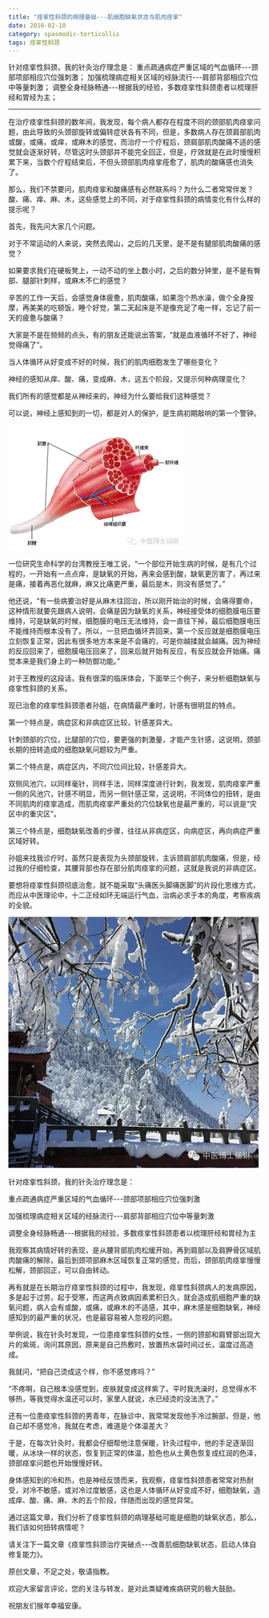 ```yaml
---
title: "痉挛性斜颈的病理基础---肌细胞缺氧状态与肌肉痉挛"
date: 2016-02-10
category: spasmodic-torticollis
tags: 痉挛性斜颈
---
```


针对痉挛性斜颈，我的针灸治疗理念是：
重点疏通病症严重区域的气血循环---颈部项部相应穴位强刺激；
加强梳理病症相关区域的经脉流行---肩部背部相应穴位中等量刺激；
调整全身经脉畅通---根据我的经验，多数痉挛性斜颈患者以梳理肝经和胃经为主；

***

在治疗痉挛性斜颈的数年间，我发现，每个病人都存在程度不同的颈部肌肉痉挛问题，由此导致的头颈部旋转或偏转症状各有不同，但是，多数病人存在颈肩部肌肉或酸，或痛，或痒，或麻木的感觉，而治疗一个疗程后，颈肩部肌肉酸痛不适的感觉就会逐渐好转，尽管这时头颈部并不能完全回正，但是，疗效就是在此时慢慢积累下来，当数个疗程结束后，不但头颈部肌肉痉挛痊愈了，肌肉的酸痛感也消失了。

那么，我们不禁要问，肌肉痉挛和酸痛感有必然联系吗？为什么二者常常伴发？酸、痛、痒、麻、木，这些感觉上的不同，对于痉挛性斜颈的病情变化有什么样的提示呢？

首先，我先问大家几个问题。

对于不常运动的人来说，突然去爬山，之后的几天里，是不是有腿部肌肉酸痛的感觉？

如果要求我们在硬板凳上，一动不动的坐上数小时，之后的数分钟里，是不是有臀部、腿部针刺样，或麻木不仁的感觉？

辛苦的工作一天后，会感觉身体疲惫，肌肉酸痛，如果泡个热水澡，做个全身按摩，再美美的吃顿饭，睡个好觉，第二天起床是不是像充足了电一样，忘记了前一天的疲惫与酸痛？

大家是不是在频频的点头，有的朋友还能说出答案，“就是血液循环不好了，神经觉得痛了”。

当人体循环从好变成不好的时候，我们的肌肉细胞发生了哪些变化？

神经的感知从痒、酸、痛，变成麻、木，这五个阶段，又提示何种病理变化？

我们所有的感觉都是从神经来的，神经为什么要给我们这种感觉？

可以说，神经上感知到的一切，都是对人的保护，是生病初期敲响的第一个警钟。

![](/media/2016/02/10-01.jpg)

一位研究生命科学的台湾教授王唯工说，“一个部位开始生病的时候，是有几个过程的，一开始有一点点痒，是缺氧的开始，再来会感到酸，缺氧更厉害了，再过来是痛，接着再恶化就麻，麻又比痛更严重，最后是木，则没有感觉了。”

他还说，“有一些病要治好是从麻木往回治，所以刚开始治的时候，会痛得要命，这种情形就要先跟病人说明，会痛是因为缺氧的关系，神经接受体的细胞膜电压要维持，可是缺氧的时候，细胞膜的电压无法维持，会一直往下掉，最后细胞膜电压不能维持而根本没有了。所以，一旦把血循环弄回来，第一个反应就是细胞膜电压立刻恢复正常，因此有很多地方本来是不会痛的，可是你越揉就会越痛。因为神经的反应回来了，细胞膜电压回来了，回来后就开始有反应，有反应就会开始痛。痛觉本来是我们身上的一种防御功能。”

对于王教授的这段话，我有很深的临床体会，下面举三个例子，来分析细胞缺氧与痉挛性斜颈的关系。

现已治愈的痉挛性斜颈患者孙姐，在病情最严重时，针感有很明显的特点。

第一个特点是，病症区和非病症区比较，针感差异大。

针刺颈部的穴位，比腿部的穴位，要更强的刺激量，才能产生针感，这说明，颈部长期的扭转造成的细胞缺氧问题较为严重。

第二个特点是，病症区内，不同穴位间比较，针感差异大。

双侧风池穴，以同样毫针，同样手法，同样深度进行针刺，我发现，肌肉痉挛严重一侧的风池穴，针感不明显，而另一侧针感正常，这说明，不同体位的扭转，是由不同肌肉的痉挛造成，而肌肉痉挛严重处的穴位缺氧也是最严重的，可以说是“灾区中的重灾区”。

第三个特点是，细胞缺氧改善的步骤，往往从非病症区，向病症区，再向病症严重区域好转。

孙姐来找我诊疗时，虽然只是表现为头颈部旋转，主诉颈肩部肌肉酸痛，但是，经过我的仔细检查，其腰背部也存在部分肌肉痉挛的问题，这就是我说的非病症区。

要想将痉挛性斜颈彻底治愈，就不能采取“头痛医头脚痛医脚”的片段化思维方式，而应从中医理论中，十二正经如环无端运行气血，治病必求于本的角度，考察疾病的全貌。

![](/media/2016/02/10-02.jpg)

针对痉挛性斜颈，我的针灸治疗理念是：

重点疏通病症严重区域的气血循环---颈部项部相应穴位强刺激

加强梳理病症相关区域的经脉流行---肩部背部相应穴位中等量刺激

调整全身经脉畅通---根据我的经验，多数痉挛性斜颈患者以梳理肝经和胃经为主

我观察其病情好转的表现，是从腰背部肌肉松缓开始，再到肩部以及肩胛骨区域肌肉酸痛的解除，最后到颈项部麻木区域恢复正常的感觉，而后，颈部肌肉痉挛慢慢松解，颈部回正，可以自由转动。

再有就是在长期治疗痉挛性斜颈的过程中，我发现，痉挛性斜颈病人的发病原因，多是起于过劳，起于受寒，而这两点致病因素累积日久，就会造成肌细胞严重的缺氧问题，病人会有或酸，或痛，或麻木的不适感，其中，麻木感是细胞缺氧，神经感知到的最严重的状况，也是最容易被人忽视的问题。

举例说，我在针灸时发现，一位患痉挛性斜颈的女性，一侧的颈部和肩臂部出现大片的紫斑，询问其原因，原来是自己热敷时，放置热水袋时间过长，温度过高造成。

我就问，“把自己烫成这个样，你不感觉疼吗？”

“不疼啊，自己根本没感觉到，皮肤就变成这样紫了。平时我洗澡时，总觉得水不够热，等我觉得水温还可以时，家里人就说，水已经烫的没法洗了。”

还有一位患痉挛性斜颈的男青年，在脉诊中，我常常发现他手冷过腕部，但是，他自己却不感觉冷，我就在考虑，难道是个体温差大？

于是，在每次针灸时，我都会仔细帮他注意保暖，针灸过程中，他的手足逐渐回暖，从冰块一样的状态，恢复到正常的体温，脸色也从土黄色恢复成红润的色泽，颈部痉挛问题也开始慢慢好转。

身体感知到的冷和热，也是神经反馈而来，我观察，痉挛性斜颈患者常常对热耐受，对冷不敏感，或对冷过度敏感，这也是人体循环从好变成不好，细胞缺氧，造成痒、酸、痛、麻、木的五个阶段，伴随而出现的感觉异常。

通过这篇文章，我们分析了痉挛性斜颈的病理基础可能是细胞的缺氧状态，那么，我们该如何扭转病情呢？

请关注下一篇文章《痉挛性斜颈治疗突破点---改善肌细胞缺氧状态，启动人体自修复能力》。

原创文章，不足之处，敬请指教。

欢迎大家留言评论，您的关注与转发，是对此类疑难疾病研究的极大鼓励。

祝朋友们猴年幸福安康。

